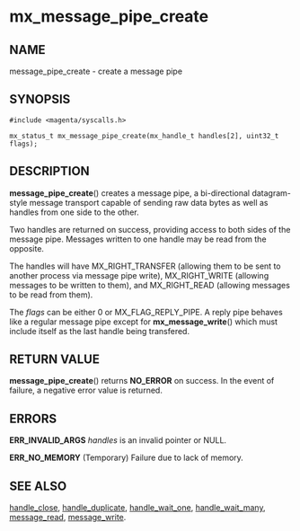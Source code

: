 # mx_message_pipe_create

## NAME

message_pipe_create - create a message pipe

## SYNOPSIS

```
#include <magenta/syscalls.h>

mx_status_t mx_message_pipe_create(mx_handle_t handles[2], uint32_t flags);

```

## DESCRIPTION

**message_pipe_create**() creates a message pipe, a bi-directional
datagram-style message transport capable of sending raw data bytes
as well as handles from one side to the other.

Two handles are returned on success, providing access to both sides
of the message pipe.  Messages written to one handle may be read
from the opposite.

The handles will have MX_RIGHT_TRANSFER (allowing them to be sent
to another process via message pipe write), MX_RIGHT_WRITE (allowing
messages to be written to them), and MX_RIGHT_READ (allowing messages
to be read from them).

The *flags* can be either 0 or MX_FLAG_REPLY_PIPE. A reply pipe
behaves like a regular message pipe except for **mx_message_write**()
which must include itself as the last handle being transfered.


## RETURN VALUE

**message_pipe_create**() returns **NO_ERROR** on success. In the event
of failure, a negative error value is returned.

## ERRORS

**ERR_INVALID_ARGS**  *handles* is an invalid pointer or NULL.

**ERR_NO_MEMORY**  (Temporary) Failure due to lack of memory.

## SEE ALSO

[handle_close](handle_close.md),
[handle_duplicate](handle_duplicate.md),
[handle_wait_one](handle_wait_one),
[handle_wait_many](handle_wait_many.md),
[message_read](message_read.md),
[message_write](message_write.md).


